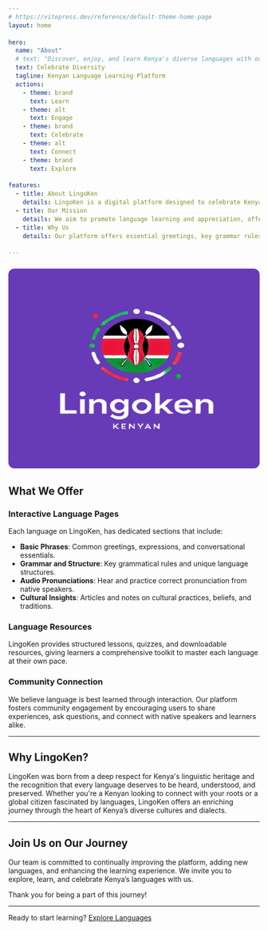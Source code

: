 ```yaml
---
# https://vitepress.dev/reference/default-theme-home-page
layout: home

hero:
  name: "About"
  # text: "Discover, enjoy, and learn Kenya's diverse languages with our web and mobile platform, covering over 42 dialects for language enthusiasts and learners."
  text: Celebrate Diversity
  tagline: Kenyan Language Learning Platform
  actions:
    - theme: brand
      text: Learn      
    - theme: alt
      text: Engage      
    - theme: brand
      text: Celebrate
    - theme: alt
      text: Connect      
    - theme: brand
      text: Explore

features:
  - title: About LingoKen
    details: LingoKen is a digital platform designed to celebrate Kenya’s diverse languages. Our goal is making it easy and engaging for people to learn, explore, and appreciate the 42+ dialetcs. By blending educational resources with a user-friendly interface, LingoKen connects people, cultures, and communities.
  - title: Our Mission
    details: We aim to promote language learning and appreciation, offering access to unique dialects and traditions. LingoKen acts as a bridge, preserving and sharing languages to foster understanding and inclusivity across communities, whether one is an enthusiast, educator, or student ready to dive.
  - title: Why Us
    details: Our platform offers essential greetings, key grammar rules, authentic audio pronunciations, and rich cultural insights, allowing users to deeply engage with Kenya’s diverse languages and traditions.

---
```


<img src="/assets/lingoken2.png" alt="LingoKen logo" style="max-height: 400px; text-align: center; margin-top: 10px; border-radius: 12px" width="100%" />

## What We Offer

### Interactive Language Pages
Each language on LingoKen, has dedicated sections that include:
- **Basic Phrases**: Common greetings, expressions, and conversational essentials.
- **Grammar and Structure**: Key grammatical rules and unique language structures.
- **Audio Pronunciations**: Hear and practice correct pronunciation from native speakers.
- **Cultural Insights**: Articles and notes on cultural practices, beliefs, and traditions.

### Language Resources
LingoKen provides structured lessons, quizzes, and downloadable resources, giving learners a comprehensive toolkit to master each language at their own pace.

### Community Connection
We believe language is best learned through interaction. Our platform fosters community engagement by encouraging users to share experiences, ask questions, and connect with native speakers and learners alike.

---

## Why LingoKen?

LingoKen was born from a deep respect for Kenya's linguistic heritage and the recognition that every language deserves to be heard, understood, and preserved. Whether you're a Kenyan looking to connect with your roots or a global citizen fascinated by languages, LingoKen offers an enriching journey through the heart of Kenya’s diverse cultures and dialects.

---

## Join Us on Our Journey

Our team is committed to continually improving the platform, adding new languages, and enhancing the learning experience. We invite you to explore, learn, and celebrate Kenya’s languages with us.

Thank you for being a part of this journey!

---

Ready to start learning? [Explore Languages](/)